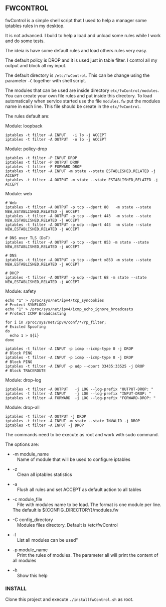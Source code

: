 ## FWCONTROL

fwControl is a simple shell script that I used to help a manager some iptables rules in my desktop.

It is not advanced. I build to help a load and unload some rules while I work and do some tests.

The ideia is have some default rules and load others rules very easy.

The default policy is DROP and it is used just in table filter. I control all my output and block all my input.

The default directory is `/etc/fwControl`. This can be change using the parameter `-C` together with shell script.

The modules that can be used are inside directory `etc/fwControl/modules`.  You can create your own file rules and put inside this directory. To load automatically when service started use the file `modules.fw` put the modules name in each line. This file should be create in the `etc/fwControl`.

The rules default are:

Module: loopback
```
iptables -t filter -A INPUT   -i lo -j ACCEPT
iptables -t filter -A OUTPUT  -o lo -j ACCEPT
```

Module: policy-drop
```
iptables -t filter -P INPUT DROP
iptables -t filter -P OUTPUT DROP
iptables -t filter -P FORWARD DROP
iptables -t filter -A INPUT -m state --state ESTABLISHED,RELATED -j ACCEPT
iptables -t filter -A OUTPUT -m state --state ESTABLISHED,RELATED -j ACCEPT
```

Module: web
```
# Web
iptables -t filter -A OUTPUT -p tcp --dport 80   -m state --state NEW,ESTABLISHED,RELATED -j ACCEPT
iptables -t filter -A OUTPUT -p tcp --dport 443  -m state --state NEW,ESTABLISHED,RELATED -j ACCEPT
iptables -t filter -A OUTPUT -p udp --dport 443  -m state --state NEW,ESTABLISHED,RELATED -j ACCEPT

# DNS over TLS (DoT)
iptables -t filter -A OUTPUT -p tcp --dport 853 -m state --state NEW,ESTABLISHED,RELATED -j ACCEPT

# DNS
iptables -t filter -A OUTPUT -p tcp --dport x853 -m state --state NEW,ESTABLISHED,RELATED -j ACCEPT

# DHCP
iptables -t filter -A OUTPUT -p udp --dport 68 -m state --state NEW,ESTABLISHED,RELATED -j ACCEPT
```

Module: safety
```
echo "1" > /proc/sys/net/ipv4/tcp_syncookies                            # Protect SYNFLOOD
echo "1" > /proc/sys/net/ipv4/icmp_echo_ignore_broadcasts               # Protect ICMP Broadcasting

for i in /proc/sys/net/ipv4/conf/*/rp_filter;                           # Evicted Spoofing 
do
  echo 1 > ${i}
done

iptables -t filter -A INPUT -p icmp --icmp-type 0 -j DROP               # Block PING
iptables -t filter -A INPUT -p icmp --icmp-type 8 -j DROP               # Block PING
iptables -t filter -A INPUT -p udp --dport 33435:33525 -j DROP          # Block TRACEROUTE
```

Module: drop-log
``` 
iptables -t filter -A OUTPUT   -j LOG --log-prefix "OUTPUT-DROP: "
iptables -t filter -A INPUT    -j LOG --log-prefix "INPUT-DROP: "
iptables -t filter -A FORWARD  -j LOG --log-prefix "FORWARD-DROP: "
```

Module: drop-all
```
iptables -t filter -A OUTPUT -j DROP
iptables -t filter -A INPUT -m state --state INVALID -j DROP
iptables -t filter -A INPUT -j DROP
```


The commands need to be execute as root and work with sudo command.

The options are:
  - -m module_name
  <br>&emsp;Name of module that will be used to configure iptables
  
  - -z
    <br>&emsp;Clean all iptables statistics

  - -a
    <br>&emsp;Flush all rules and set ACCEPT as default action to all tables

  - -c module_file 
    <br>&emsp;File with modules name to be load. The format is one module per line. The default is ${CONFIG_DIRECTORY}/modules.fw

  - -C config_directory
    <br>&emsp;Modules files directory. Default is /etc/fwControl

  - -l 
    <br>&emsp;List all modules can be used"

  - -p module_name 
    <br>&emsp;Print the rules of modules. The parameter all will print the content of all modules

  - -h
    <br>&emsp;Show this help

### INSTALL
Clone this project and execute `./installfwControl.sh` as root.
